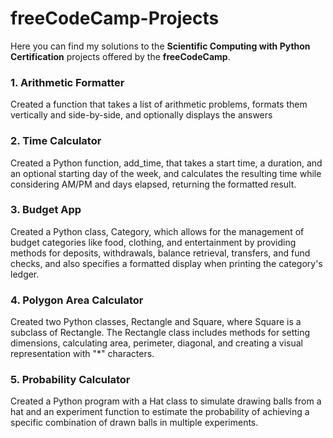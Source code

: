 # freeCodeCamp-Projects

Here you can find my solutions to the **Scientific Computing with Python Certification** projects offered by the **freeCodeCamp**. 

### 1. Arithmetic Formatter

Created a function that takes a list of arithmetic problems, formats them vertically and side-by-side, and optionally displays the answers

### 2. Time Calculator

Created a Python function, add_time, that takes a start time, a duration, and an optional starting day of the week, and calculates the resulting time while considering AM/PM and days elapsed, returning the formatted result.

### 3. Budget App

Created a Python class, Category, which allows for the management of budget categories like food, clothing, and entertainment by providing methods for deposits, withdrawals, balance retrieval, transfers, and fund checks, and also specifies a formatted display when printing the category's ledger.

### 4. Polygon Area Calculator

Created two Python classes, Rectangle and Square, where Square is a subclass of Rectangle. The Rectangle class includes methods for setting dimensions, calculating area, perimeter, diagonal, and creating a visual representation with "*" characters.

### 5. Probability Calculator

Created a Python program with a Hat class to simulate drawing balls from a hat and an experiment function to estimate the probability of achieving a specific combination of drawn balls in multiple experiments.
